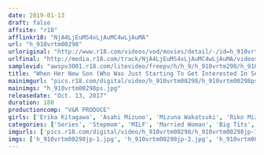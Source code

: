 ```yaml
---
date: 2019-01-13
draft: false
affsite: "r18"
afflinkr18: "NjA4LjEuMS4xLjAuMC4wLjAuMA"
url: "h_910vrtm00298"
urloriginal: "http://www.r18.com/videos/vod/movies/detail/-/id=h_910vrtm00298"
urlfinal: "http://media.r18.com/track/NjA4LjEuMS4xLjAuMC4wLjAuMA/videos/vod/movies/detail/-/id=h_910vrtm00298"
samplevid: "awspv3001.r18.com/litevideo/freepv/h/h_9/h_910vrtm298/h_910vrtm298_dmb_w.mp4"
title: "When Her New Son (Who Was Just Starting To Get Interested In Sex) Secretly Slipped His Stepmom Some Aphrodisiacs, She Got So Horny She Would Cum Just From Getting Her Tits Rubbed! The Drugs Worked So Well She Mounted Him For Some Cowgirl Sex! And Now She's Cumming Over And Over Again In Titty Jiggling Ecstasy!"
mainimgurl: "pics.r18.com/digital/video/h_910vrtm00298/h_910vrtm00298ps.jpg"
mainimgs: "h_910vrtm00298ps.jpg"
releasedate: "Oct. 13, 2017"
duration: 180
productioncomp: "V&R PRODUCE"
girls: ['Erika Kitagawa', 'Asahi Mizuno', 'Mizuna Wakatsuki', 'Riko Mizusawa']
categories: ['Series', 'Stepmom', 'MILF', 'Married Woman', 'Big Tits', 'Variety', 'Big Tits Lover', 'Nymphomaniac', 'Cowgirl', 'Blowjob']
imgurls: ['pics.r18.com/digital/video/h_910vrtm00298/h_910vrtm00298jp-1.jpg', 'pics.r18.com/digital/video/h_910vrtm00298/h_910vrtm00298jp-2.jpg', 'pics.r18.com/digital/video/h_910vrtm00298/h_910vrtm00298jp-3.jpg', 'pics.r18.com/digital/video/h_910vrtm00298/h_910vrtm00298jp-4.jpg', 'pics.r18.com/digital/video/h_910vrtm00298/h_910vrtm00298jp-5.jpg', 'pics.r18.com/digital/video/h_910vrtm00298/h_910vrtm00298jp-6.jpg', 'pics.r18.com/digital/video/h_910vrtm00298/h_910vrtm00298jp-7.jpg', 'pics.r18.com/digital/video/h_910vrtm00298/h_910vrtm00298jp-8.jpg', 'pics.r18.com/digital/video/h_910vrtm00298/h_910vrtm00298jp-9.jpg', 'pics.r18.com/digital/video/h_910vrtm00298/h_910vrtm00298jp-10.jpg', 'pics.r18.com/digital/video/h_910vrtm00298/h_910vrtm00298jp-11.jpg', 'pics.r18.com/digital/video/h_910vrtm00298/h_910vrtm00298jp-12.jpg', 'pics.r18.com/digital/video/h_910vrtm00298/h_910vrtm00298jp-13.jpg', 'pics.r18.com/digital/video/h_910vrtm00298/h_910vrtm00298jp-14.jpg', 'pics.r18.com/digital/video/h_910vrtm00298/h_910vrtm00298jp-15.jpg', 'pics.r18.com/digital/video/h_910vrtm00298/h_910vrtm00298jp-16.jpg', 'pics.r18.com/digital/video/h_910vrtm00298/h_910vrtm00298jp-17.jpg', 'pics.r18.com/digital/video/h_910vrtm00298/h_910vrtm00298jp-18.jpg', 'pics.r18.com/digital/video/h_910vrtm00298/h_910vrtm00298jp-19.jpg', 'pics.r18.com/digital/video/h_910vrtm00298/h_910vrtm00298jp-20.jpg']
imgs: ['h_910vrtm00298jp-1.jpg', 'h_910vrtm00298jp-2.jpg', 'h_910vrtm00298jp-3.jpg', 'h_910vrtm00298jp-4.jpg', 'h_910vrtm00298jp-5.jpg', 'h_910vrtm00298jp-6.jpg', 'h_910vrtm00298jp-7.jpg', 'h_910vrtm00298jp-8.jpg', 'h_910vrtm00298jp-9.jpg', 'h_910vrtm00298jp-10.jpg', 'h_910vrtm00298jp-11.jpg', 'h_910vrtm00298jp-12.jpg', 'h_910vrtm00298jp-13.jpg', 'h_910vrtm00298jp-14.jpg', 'h_910vrtm00298jp-15.jpg', 'h_910vrtm00298jp-16.jpg', 'h_910vrtm00298jp-17.jpg', 'h_910vrtm00298jp-18.jpg', 'h_910vrtm00298jp-19.jpg', 'h_910vrtm00298jp-20.jpg']
---
```

